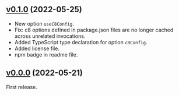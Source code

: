 <a name="v0.1.0"></a>
## [v0.1.0](https://github.com/fasttime/c8js/releases/tag/v0.1.0) (2022-05-25)

* New option `useC8Config`.
* Fix: c8 options defined in package.json files are no longer cached across unrelated invocations.
* Added TypeScript type declaration for option `c8Config`.
* Added license file.
* npm badge in readme file.

<a name="v0.0.0"></a>
## [v0.0.0](https://github.com/fasttime/c8js/releases/tag/v0.0.0) (2022-05-21)

First release.
